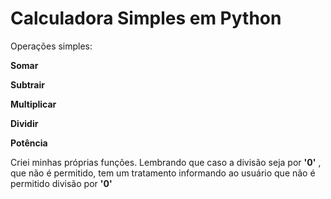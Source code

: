 # Calculadora Simples em Python



Operações simples:

**Somar**

**Subtrair**

**Multiplicar**

**Dividir**  

**Potência** 

Criei minhas próprias funções. Lembrando que caso a divisão seja por **'0'** , que não é permitido, tem um tratamento informando ao usuário que não é permitido divisão por **'0'**